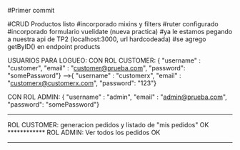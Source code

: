 #Primer commit

#CRUD Productos listo
#incorporado mixins y filters
#ruter configurado
#incorporado formulario vuelidate (nueva practica)
#ya le estamos pegando a nuestra api de TP2 (localhost:3000, url hardcodeada)
#se agrego getByID() en endpoint products


USUARIOS PARA LOGUEO: 
CON ROL CUSTOMER: 
{ "username" : "customer", "email" : "customer@prueba.com", "password": "somePassword"}
-->{ "username" : "customerx", "email" : "customerx@customerx.com", "password": "123"}

CON ROL ADMIN: 
{ "username" : "admin", "email" : "admin@prueba.com", "password": "somePassword"}

---------

ROL CUSTOMER: generacion pedidos y listado de "mis pedidos" OK ************ 
ROL ADMIN: Ver todos los pedidos OK

-------------------------------------------

